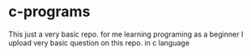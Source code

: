 # c-programs
This just a very basic repo. for me learning programing as a beginner
I upload very basic question on this repo. in c language
